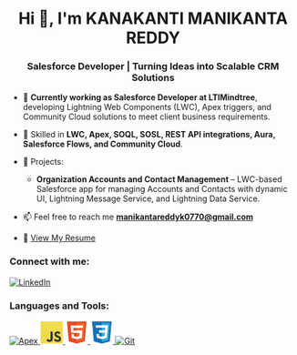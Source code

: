 <h1 align="center">Hi 👋, I'm KANAKANTI MANIKANTA REDDY</h1>
<h3 align="center">Salesforce Developer | Turning Ideas into Scalable CRM Solutions</h3>

- 💼 **Currently working as Salesforce Developer at LTIMindtree**, developing Lightning Web Components (LWC), Apex triggers, and Community Cloud solutions to meet client business requirements.

- 🔧 Skilled in **LWC, Apex, SOQL, SOSL, REST API integrations, Aura, Salesforce Flows, and Community Cloud**.

- 🚀 Projects:
  - **Organization Accounts and Contact Management** – LWC-based Salesforce app for managing Accounts and Contacts with dynamic UI, Lightning Message Service, and Lightning Data Service.

- 📫 Feel free to reach me **manikantareddyk0770@gmail.com**

- 📄 [View My Resume](https://drive.google.com/file/d/1nKf3DqXBr5W6ql0pUUq2FYbSp1llY4cN/view?usp=sharing)

<h3 align="left">Connect with me:</h3>
<p align="left">
  <a href="https://linkedin.com/in/manikanta-reddy-k-94693821b" target="_blank">
    <img align="center" src="https://raw.githubusercontent.com/rahuldkjain/github-profile-readme-generator/master/src/images/icons/Social/linked-in-alt.svg" alt="LinkedIn" height="30" width="40" />
  </a>
</p>

<h3 align="left">Languages and Tools:</h3>
<p align="left">
  <a href="https://developer.salesforce.com/docs/atlas.en-us.apexcode.meta/apexcode/apex_intro.htm" target="_blank" rel="noreferrer" title="Apex">
    <img src="https://cdn.worldvectorlogo.com/logos/salesforce-2.svg" alt="Apex" width="40" height="40" />
  </a>
  <a href="https://www.javascript.com/" target="_blank" rel="noreferrer" title="JavaScript">
    <img src="https://raw.githubusercontent.com/devicons/devicon/master/icons/javascript/javascript-original.svg" alt="JavaScript" width="40" height="40" />
  </a>
  <a href="https://www.w3.org/html/" target="_blank" rel="noreferrer" title="HTML5">
    <img src="https://raw.githubusercontent.com/devicons/devicon/master/icons/html5/html5-original.svg" alt="HTML5" width="40" height="40" />
  </a>
  <a href="https://www.css3.com/" target="_blank" rel="noreferrer" title="CSS3">
    <img src="https://raw.githubusercontent.com/devicons/devicon/master/icons/css3/css3-original.svg" alt="CSS3" width="40" height="40" />
  </a>
  <a href="https://git-scm.com/" target="_blank" rel="noreferrer" title="Git">
    <img src="https://www.vectorlogo.zone/logos/git-scm/git-scm-icon.svg" alt="Git" width="40" height="40" />
  </a>
</p>

